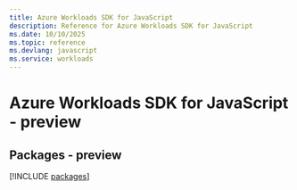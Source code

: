 ```yaml
---
title: Azure Workloads SDK for JavaScript
description: Reference for Azure Workloads SDK for JavaScript
ms.date: 10/10/2025
ms.topic: reference
ms.devlang: javascript
ms.service: workloads
---
```

# Azure Workloads SDK for JavaScript - preview
## Packages - preview
[!INCLUDE [packages](workloads-index.md)]